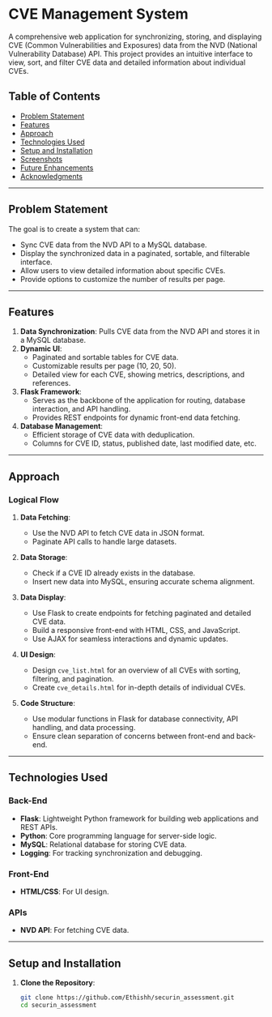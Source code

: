 # CVE Management System

A comprehensive web application for synchronizing, storing, and displaying CVE (Common Vulnerabilities and Exposures) data from the NVD (National Vulnerability Database) API. This project provides an intuitive interface to view, sort, and filter CVE data and detailed information about individual CVEs.

## Table of Contents

- [Problem Statement](#problem-statement)
- [Features](#features)
- [Approach](#approach)
- [Technologies Used](#technologies-used)
- [Setup and Installation](#setup-and-installation)
- [Screenshots](#screenshots)
- [Future Enhancements](#future-enhancements)
- [Acknowledgments](#acknowledgments)

---

## Problem Statement

The goal is to create a system that can:
- Sync CVE data from the NVD API to a MySQL database.
- Display the synchronized data in a paginated, sortable, and filterable interface.
- Allow users to view detailed information about specific CVEs.
- Provide options to customize the number of results per page.

---

## Features

1. **Data Synchronization**: Pulls CVE data from the NVD API and stores it in a MySQL database.
2. **Dynamic UI**:
   - Paginated and sortable tables for CVE data.
   - Customizable results per page (10, 20, 50).
   - Detailed view for each CVE, showing metrics, descriptions, and references.
3. **Flask Framework**:
   - Serves as the backbone of the application for routing, database interaction, and API handling.
   - Provides REST endpoints for dynamic front-end data fetching.
4. **Database Management**:
   - Efficient storage of CVE data with deduplication.
   - Columns for CVE ID, status, published date, last modified date, etc.

---

## Approach

### Logical Flow

1. **Data Fetching**:
   - Use the NVD API to fetch CVE data in JSON format.
   - Paginate API calls to handle large datasets.

2. **Data Storage**:
   - Check if a CVE ID already exists in the database.
   - Insert new data into MySQL, ensuring accurate schema alignment.

3. **Data Display**:
   - Use Flask to create endpoints for fetching paginated and detailed CVE data.
   - Build a responsive front-end with HTML, CSS, and JavaScript.
   - Use AJAX for seamless interactions and dynamic updates.

4. **UI Design**:
   - Design `cve_list.html` for an overview of all CVEs with sorting, filtering, and pagination.
   - Create `cve_details.html` for in-depth details of individual CVEs.

5. **Code Structure**:
   - Use modular functions in Flask for database connectivity, API handling, and data processing.
   - Ensure clean separation of concerns between front-end and back-end.

---

## Technologies Used

### Back-End
- **Flask**: Lightweight Python framework for building web applications and REST APIs.
- **Python**: Core programming language for server-side logic.
- **MySQL**: Relational database for storing CVE data.
- **Logging**: For tracking synchronization and debugging.

### Front-End
- **HTML/CSS**: For UI design.


### APIs
- **NVD API**: For fetching CVE data.

---

## Setup and Installation

1. **Clone the Repository**:
   ```bash
   git clone https://github.com/Ethishh/securin_assessment.git
   cd securin_assessment
